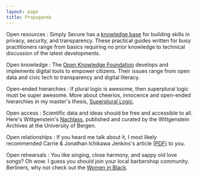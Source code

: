```yaml
---
layout: page
title: Propaganda
---
```


Open resources
: Simply Secure has a [knowledge base](https://simplysecure.org/knowledge-base/) for building skills in privacy, security, and transparency. These practical guides written for busy practitioners range from basics requiring no prior knowledge to technical discussion of the latest developments.

Open knowledge
: The [Open Knowledge Foundation](https://okfn.de) develops and implements digital tools to empower citizens. Their issues range from open data and civic tech to transparency and digital literacy.

Open-ended hierarchies
: If plural logic is awesome, then superplural logic must be super awesome. More about cheerios, innocence and open-ended hierarchies in my master's thesis, [Superplural Logic](https://www.illc.uva.nl/Research/Publications/Reports/MoL-2015-23.text.pdf).

Open access
: Scientific data and ideas should be free and accessible to all. Here's Wittgenstein's [Nachlass](http://www.wittgensteinsource.org), published and curated by the Wittgenstein Archives at the University of Bergen.

Open relationships
: If you heard me talk about it, I most likely recommended Carrie & Jonathan Ichikawa Jenkins's article [(PDF)](https://www.dropbox.com/s/cgaw1sxphy1zev4/On%20Being%20The%20Only%20Ones.pdf?dl=0)
 to you.

Open rehearsals
: You like singing, close harmony, and sappy old love songs? Oh wow. I guess you should join your local barbershop community. Berliners, why not check out the [Women in Black](http://womeninblack.de/).
